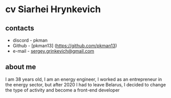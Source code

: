 # cv Siarhei Hrynkevich

## contacts 

* discord - pkman
* Github - [pkman13] (https://github.com/pkman13)
* e-mail - sergey.grinkevich@gmail.com

## about me 

I am 38 years old, I am an energy engineer, I worked as an entrepreneur in the energy sector, but after 2020 I had to leave Belarus, I decided to change the type of activity and become a front-end developer





